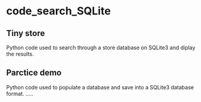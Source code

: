 # code_search_SQLite

## Tiny store

Python code used to search through a store database on SQLite3 and diplay the results.

## Parctice demo

Python code used to populate a database and save into a SQLite3 database format.
.....

